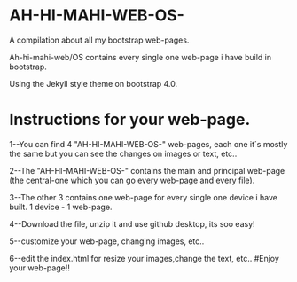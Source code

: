 # AH-HI-MAHI-WEB-OS-
A compilation about all my bootstrap web-pages.

Ah-hi-mahi-web/OS contains every single one web-page i have build in bootstrap.

Using the Jekyll style theme on bootstrap 4.0.

# Instructions for your web-page.
1--You can find 4 "AH-HI-MAHI-WEB-OS-" web-pages, each one it´s mostly the same but you can see the changes on images or text, etc..


2--The "AH-HI-MAHI-WEB-OS-" contains the main and principal web-page (the central-one which you can go every web-page and every file).


3--The other 3 contains one web-page for every single one device i have built. 1 device - 1 web-page.


4--Download the file, unzip it and use github desktop, its soo easy!


5--customize your web-page, changing images, etc..


6--edit the index.html for resize your images,change the text, etc..
#Enjoy your web-page!!
